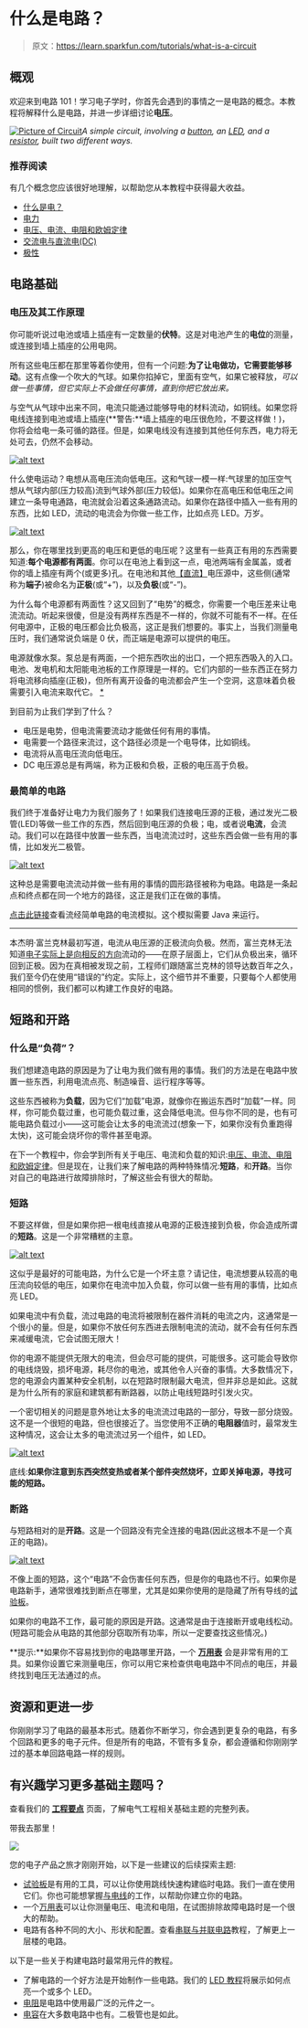 # 什么是电路？

> 原文：<https://learn.sparkfun.com/tutorials/what-is-a-circuit>

## 概观

欢迎来到电路 101！学习电子学时，你首先会遇到的事情之一是电路的概念。本教程将解释什么是电路，并进一步详细讨论**电压**。

[![Picture of Circuit](img/75d6d3d088108cc256b69aacdf4438b9.png)](//cdn.sparkfun.com/assets/2/f/9/d/a/513a1dfbce395fe524000001.JPG)*A simple circuit, involving a [button](https://learn.sparkfun.com/tutorials/switch-basics), an [LED](https://learn.sparkfun.com/tutorials/light-emitting-diodes-leds), and a [resistor](https://learn.sparkfun.com/tutorials/resistors), built two different ways.*

### 推荐阅读

有几个概念您应该很好地理解，以帮助您从本教程中获得最大收益。

*   [什么是电？](https://learn.sparkfun.com/tutorials/what-is-electricity)
*   [电力](https://learn.sparkfun.com/tutorials/electric-power)
*   [电压、电流、电阻和欧姆定律](https://learn.sparkfun.com/tutorials/voltage-current-resistance-and-ohms-law)
*   [交流电与直流电(DC)](https://learn.sparkfun.com/tutorials/alternating-current-ac-vs-direct-current-dc)
*   [极性](https://learn.sparkfun.com/tutorials/polarity)

## 电路基础

### 电压及其工作原理

你可能听说过电池或墙上插座有一定数量的**伏特**。这是对电池产生的**电位**的测量，或连接到墙上插座的公用电网。

所有这些电压都在那里等着你使用，但有一个问题:**为了让电做功，它需要能够移动**。这有点像一个吹大的气球。如果你掐掉它，里面有空气，如果它被释放，*可以做一些事情，但它实际上不会做任何事情，直到你把它放出来。*

与空气从气球中出来不同，电流只能通过能够导电的材料流动，如铜线。如果您将电线连接到电池或墙上插座(**警告:**墙上插座的电压很危险，不要这样做！)，你将会给电一条可循的路径。但是，如果电线没有连接到其他任何东西，电力将无处可去，仍然不会移动。

[![alt text](img/c753bd754071f8149f277465c8a792f3.png)](//cdn.sparkfun.com/assets/b/6/f/8/b/51140a47ce395fae7e000004.png)

什么使电运动？电想从高电压流向低电压。这和气球一模一样:气球里的加压空气想从气球内部(压力较高)流到气球外部(压力较低)。如果你在高电压和低电压之间建立一条导电通路，电流就会沿着这条通路流动。如果你在路径中插入一些有用的东西，比如 LED，流动的电流会为你做一些工作，比如点亮 LED。万岁。

[![alt text](img/c50d43039de88b2aaf7988dcc58c716a.png)](//cdn.sparkfun.com/assets/c/7/a/6/8/51140a47ce395f5c7d000003.png)

那么，你在哪里找到更高的电压和更低的电压呢？这里有一些真正有用的东西需要知道:**每个电源都有两面**。你可以在电池上看到这一点，电池两端有金属盖，或者你的墙上插座有两个(或更多)孔。在电池和其他[【直流】](https://learn.sparkfun.com/tutorials/alternating-current-ac-vs-direct-current-dc/direct-current-dc)电压源中，这些侧(通常称为**端子**)被命名为**正极**(或“+”)，以及**负极**(或“-”)。

为什么每个电源都有两面性？这又回到了“电势”的概念，你需要一个电压差来让电流流动。听起来很傻，但是没有两样东西是不一样的，你就不可能有不一样。在任何电源中，正极的电压都会比负极高，这正是我们想要的。事实上，当我们测量电压时，我们通常说负端是 0 伏，而正端是电源可以提供的电压。

电源就像水泵。泵总是有两面，一个把东西吹出的出口，一个把东西吸入的入口。电池、发电机和太阳能电池板的工作原理是一样的。它们内部的一些东西正在努力将电流移向插座(正极)，但所有离开设备的电流都会产生一个空洞，这意味着负极需要引入电流来取代它。 [*](#franklin)

到目前为止我们学到了什么？

*   电压是电势，但电流需要流动才能做任何有用的事情。
*   电需要一个路径来流过，这个路径必须是一个电导体，比如铜线。
*   电流将从高电压流向低电压。
*   DC 电压源总是有两端，称为正极和负极，正极的电压高于负极。

### 最简单的电路

我们终于准备好让电力为我们服务了！如果我们连接电压源的正极，通过发光二极管(LED)等做一些工作的东西，然后回到电压源的负极；电，或者说**电流**，会流动。我们可以在路径中放置一些东西，当电流流过时，这些东西会做一些有用的事情，比如发光二极管。

[![alt text](img/eedcff429604e95bdd7b18b72c338f9c.png)](//cdn.sparkfun.com/assets/a/c/2/e/6/5113f6f5ce395fc77d000002.png)

这种总是需要电流流动并做一些有用的事情的圆形路径被称为电路。电路是一条起点和终点都在同一个地方的路径，这正是我们正在做的事情。

[点击此链接](http://www.falstad.com/circuit/#%24+1+5.0E-6+10.20027730826997+50+5.0+50%0Av+224+288+224+160+0+0+40.0+5.0+0.0+0.0+0.5%0Aw+224+288+448+288+0%0A162+448+160+448+224+1+2.1024259+1.0+0.0+0.0%0Ar+448+224+448+288+0+330.0%0Aw+224+160+304+160+0%0As+304+160+368+160+0+0+false%0Aw+448+160+368+160+0%0Ax+266+186+397+190+0+18+switch+%28click+me%29%0Ax+475+198+510+202+0+18+LED%0Ax+485+263+544+267+0+18+resistor%0Ax+138+228+193+232+0+18+battery%0Ax+204+209+215+213+0+18+%2B%0Ax+207+247+213+251+0+18+-%0A)查看流经简单电路的电流模拟。这个模拟需要 Java 来运行。

* * *

本杰明·富兰克林最初写道，电流从电压源的正极流向负极。然而，富兰克林无法知道[电子实际上是向相反的方向](http://www.allaboutcircuits.com/vol_1/chpt_1/7.html)流动的——在原子层面上，它们从负极出来，循环回到正极。因为在真相被发现之前，工程师们跟随富兰克林的领导达数百年之久，我们至今仍在使用“错误的”约定。实际上，这个细节并不重要，只要每个人都使用相同的惯例，我们都可以构建工作良好的电路。

## 短路和开路

### 什么是“负荷”？

我们想建造电路的原因是为了让电为我们做有用的事情。我们的方法是在电路中放置一些东西，利用电流点亮、制造噪音、运行程序等等。

这些东西被称为**负载**，因为它们“加载”电源，就像你在搬运东西时“加载”一样。同样，你可能负载过重，也可能负载过重，这会降低电流。但与你不同的是，也有可能电路负载过小——这可能会让太多的电流流过(想象一下，如果你没有负重跑得太快)，这可能会烧坏你的零件甚至电源。

在下一个教程中，你会学到所有关于电压、电流和负载的知识:[电压、电流、电阻和欧姆定律](http://learn.sparkfun.com/tutorials/voltage-current-resistance-and-ohms-law)。但是现在，让我们来了解电路的两种特殊情况:**短路**，和**开路**。当你对自己的电路进行故障排除时，了解这些会有很大的帮助。

### 短路

不要这样做，但是如果你把一根电线直接从电源的正极连接到负极，你会造成所谓的**短路**。这是一个非常糟糕的主意。

[![alt text](img/876a281ec3c90a3bfa24e4186c7526a6.png)](//cdn.sparkfun.com/assets/e/6/9/2/b/5113f781ce395f877e000005.png)

这似乎是最好的可能电路，为什么它是一个坏主意？请记住，电流想要从较高的电压流向较低的电压，如果你在电流中加入负载，你可以做一些有用的事情，比如点亮 LED。

如果电流中有负载，流过电路的电流将被限制在器件消耗的电流之内，这通常是一个很小的量。但是，如果你不放任何东西进去限制电流的流动，就不会有任何东西来减缓电流，它会试图无限大！

你的电源不能提供无限大的电流，但会尽可能的提供，可能很多。这可能会导致你的电线烧毁，损坏电源，耗尽你的电池，或其他令人兴奋的事情。大多数情况下，您的电源会内置某种安全机制，以在短路时限制最大电流，但并非总是如此。这就是为什么所有的家庭和建筑都有断路器，以防止电线短路时引发火灾。

一个密切相关的问题是意外地让太多的电流流过电路的一部分，导致一部分烧毁。这不是一个很短的电路，但也很接近了。当您使用不正确的**电阻器**值时，最常发生这种情况，这会让太多的电流流过另一个组件，如 LED。

[![alt text](img/96a4d633e3d24368125e4aa73bcbafc2.png)](//cdn.sparkfun.com/assets/a/2/e/0/1/5114187dce395fdf01000002.png)

底线:**如果你注意到东西突然变热或者某个部件突然烧坏，立即关掉电源，寻找可能的短路。**

### 断路

与短路相对的是**开路**。这是一个回路没有完全连接的电路(因此这根本不是一个真正的电路)。

[![alt text](img/7fa81ac871b97ed31f02322096e8f2ff.png)](//cdn.sparkfun.com/assets/a/a/2/d/6/5113f6f5ce395fba7e000003.png)

不像上面的短路，这个“电路”不会伤害任何东西，但是你的电路也不行。如果你是电路新手，通常很难找到断点在哪里，尤其是如果你使用的是隐藏了所有导线的[试验板](https://learn.sparkfun.com/tutorials/how-to-use-a-breadboard)。

如果你的电路不工作，最可能的原因是开路。这通常是由于连接断开或电线松动。(短路可能会从电路的其他部分窃取所有功率，所以一定要查找这些情况。)

**提示:**如果你不容易找到你的电路哪里开路，一个 **[万用表](https://learn.sparkfun.com/tutorials/how-to-use-a-multimeter)** 会是非常有用的工具。如果你设置它来测量电压，你可以用它来检查供电电路中不同点的电压，并最终找到电压无法通过的点。

## 资源和更进一步

你刚刚学习了电路的最基本形式。随着你不断学习，你会遇到更复杂的电路，有多个回路和更多的电子元件。但是所有的电路，不管有多复杂，都会遵循和你刚刚学过的基本单回路电路一样的规则。

## 有兴趣学习更多基础主题吗？

查看我们的 **[工程要点](https://www.sparkfun.com/engineering_essentials)** 页面，了解电气工程相关基础主题的完整列表。

带我去那里！

![](img/ee444d7c9f76142fe1a4f6a4e43b7ae1.png)

您的电子产品之旅才刚刚开始，以下是一些建议的后续探索主题:

*   [试验板](https://learn.sparkfun.com/tutorials/how-to-use-a-breadboard)是有用的工具，可以让你使用跳线快速构建临时电路。我们一直在使用它们。你也可能想掌握[与电线](https://learn.sparkfun.com/tutorials/working-with-wire)的工作，以帮助你建立你的电路。
*   一个[万用表](https://learn.sparkfun.com/tutorials/how-to-use-a-multimeter)可以让你测量电压、电流和电阻，在试图排除故障电路时是一个很大的帮助。
*   电路有各种不同的大小、形状和配置。查看[串联与并联电路](https://learn.sparkfun.com/tutorials/series-and-parallel-circuits)教程，了解更上一层楼的电路。

以下是一些关于构建电路时最常用元件的教程。

*   了解电路的一个好方法是开始制作一些电路。我们的 [LED 教程](https://learn.sparkfun.com/tutorials/light-emitting-diodes-leds)将展示如何点亮一个或多个 LED。
*   [电阻](https://learn.sparkfun.com/tutorials/resistors)是电路中使用最广泛的元件之一。
*   [电容](https://learn.sparkfun.com/tutorials/capacitors)在大多数电路中也有。二极管也是如此。
